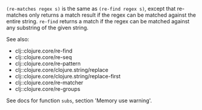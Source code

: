 `(re-matches regex s)` is the same as `(re-find regex s)`, except that re-matches only returns a match result if the regex can be matched against the entire string.
`re-find` returns a match if the regex can be matched against any substring of the given string.

See also:

- clj::clojure.core/re-find
- clj::clojure.core/re-seq
- clj::clojure.core/re-pattern
- clj::clojure.core/clojure.string/replace
- clj::clojure.core/clojure.string/replace-first
- clj::clojure.core/re-matcher
- clj::clojure.core/re-groups

See docs for function `subs`, section 'Memory use warning'.
